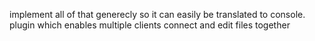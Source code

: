 implement all of that generecly so it can easily be translated to console.
plugin which enables multiple clients connect and edit files together
